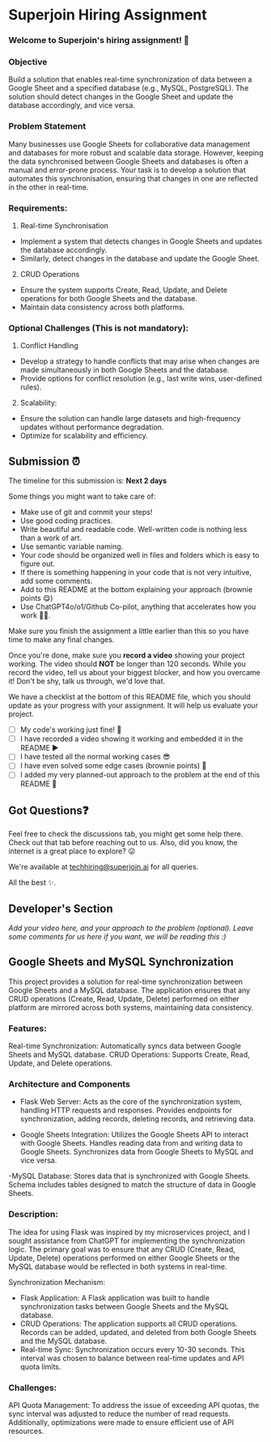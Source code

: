 # Superjoin Hiring Assignment

### Welcome to Superjoin's hiring assignment! 🚀

### Objective
Build a solution that enables real-time synchronization of data between a Google Sheet and a specified database (e.g., MySQL, PostgreSQL). The solution should detect changes in the Google Sheet and update the database accordingly, and vice versa.

### Problem Statement
Many businesses use Google Sheets for collaborative data management and databases for more robust and scalable data storage. However, keeping the data synchronised between Google Sheets and databases is often a manual and error-prone process. Your task is to develop a solution that automates this synchronisation, ensuring that changes in one are reflected in the other in real-time.

### Requirements:
1. Real-time Synchronisation
  - Implement a system that detects changes in Google Sheets and updates the database accordingly.
   - Similarly, detect changes in the database and update the Google Sheet.
  2.	CRUD Operations
   - Ensure the system supports Create, Read, Update, and Delete operations for both Google Sheets and the database.
   - Maintain data consistency across both platforms.
   
### Optional Challenges (This is not mandatory):
1. Conflict Handling
- Develop a strategy to handle conflicts that may arise when changes are made simultaneously in both Google Sheets and the database.
- Provide options for conflict resolution (e.g., last write wins, user-defined rules).
    
2. Scalability: 	
- Ensure the solution can handle large datasets and high-frequency updates without performance degradation.
- Optimize for scalability and efficiency.

## Submission ⏰
The timeline for this submission is: **Next 2 days**

Some things you might want to take care of:
- Make use of git and commit your steps!
- Use good coding practices.
- Write beautiful and readable code. Well-written code is nothing less than a work of art.
- Use semantic variable naming.
- Your code should be organized well in files and folders which is easy to figure out.
- If there is something happening in your code that is not very intuitive, add some comments.
- Add to this README at the bottom explaining your approach (brownie points 😋)
- Use ChatGPT4o/o1/Github Co-pilot, anything that accelerates how you work 💪🏽. 

Make sure you finish the assignment a little earlier than this so you have time to make any final changes.

Once you're done, make sure you **record a video** showing your project working. The video should **NOT** be longer than 120 seconds. While you record the video, tell us about your biggest blocker, and how you overcame it! Don't be shy, talk us through, we'd love that.

We have a checklist at the bottom of this README file, which you should update as your progress with your assignment. It will help us evaluate your project.

- [ ] My code's working just fine! 🥳
- [ ] I have recorded a video showing it working and embedded it in the README ▶️
- [ ] I have tested all the normal working cases 😎
- [ ] I have even solved some edge cases (brownie points) 💪
- [ ] I added my very planned-out approach to the problem at the end of this README 📜

## Got Questions❓
Feel free to check the discussions tab, you might get some help there. Check out that tab before reaching out to us. Also, did you know, the internet is a great place to explore? 😛

We're available at techhiring@superjoin.ai for all queries. 

All the best ✨.

## Developer's Section
*Add your video here, and your approach to the problem (optional). Leave some comments for us here if you want, we will be reading this :)*





## Google Sheets and MySQL Synchronization

This project provides a solution for real-time synchronization between Google Sheets and a MySQL database. The application ensures that any CRUD operations (Create, Read, Update, Delete) performed on either platform are mirrored across both systems, maintaining data consistency.

### Features:
Real-time Synchronization: Automatically syncs data between Google Sheets and MySQL database.
CRUD Operations: Supports Create, Read, Update, and Delete operations.

### Architecture and Components
- Flask Web Server:
Acts as the core of the synchronization system, handling HTTP requests and responses.
Provides endpoints for synchronization, adding records, deleting records, and retrieving data.

- Google Sheets Integration:
Utilizes the Google Sheets API to interact with Google Sheets.
Handles reading data from and writing data to Google Sheets.
Synchronizes data from Google Sheets to MySQL and vice versa.

-MySQL Database:
Stores data that is synchronized with Google Sheets.
Schema includes tables designed to match the structure of data in Google Sheets.

### Description:
 The idea for using Flask was inspired by my microservices project, and I sought assistance from ChatGPT for implementing the synchronization logic. The primary goal was to ensure that any CRUD (Create, Read, Update, Delete) operations performed on either Google Sheets or the MySQL database would be reflected in both systems in real-time.

Synchronization Mechanism:
- Flask Application: A Flask application was built to handle synchronization tasks between Google Sheets and the MySQL database.
- CRUD Operations: The application supports all CRUD operations. Records can be added, updated, and deleted from both Google Sheets and the MySQL database.
- Real-time Sync: Synchronization occurs every 10-30 seconds. This interval was chosen to balance between real-time updates and API quota limits.
  
### Challenges:
API Quota Management: To address the issue of exceeding API quotas, the sync interval was adjusted to reduce the number of read requests. Additionally, optimizations were made to ensure efficient use of API resources.





